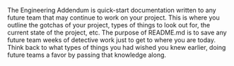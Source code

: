 The Engineering Addendum is quick-start documentation written to any future team that may continue
to work on your project. This is where you outline the gotchas of your project, types of things to look out
for, the current state of the project, etc. The purpose of README.md is to save any future team weeks
of detective work just to get to where you are today. Think back to what types of things you had wished
you knew earlier, doing future teams a favor by passing that knowledge along. 

